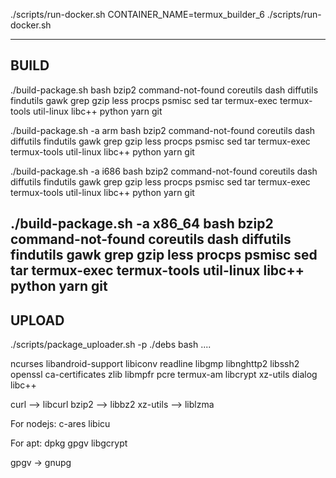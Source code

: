 ./scripts/run-docker.sh
CONTAINER_NAME=termux_builder_6 ./scripts/run-docker.sh

------------------------------------------------------------------------
BUILD
------------------------------------------------------------------------
./build-package.sh bash bzip2 command-not-found coreutils dash diffutils findutils gawk grep gzip less procps psmisc sed tar termux-exec termux-tools util-linux libc++ python yarn git

./build-package.sh -a arm bash bzip2 command-not-found coreutils dash diffutils findutils gawk grep gzip less procps psmisc sed tar termux-exec termux-tools util-linux libc++ python yarn git

./build-package.sh -a i686 bash bzip2 command-not-found coreutils dash diffutils findutils gawk grep gzip less procps psmisc sed tar termux-exec termux-tools util-linux libc++ python yarn git

./build-package.sh -a x86_64 bash bzip2 command-not-found coreutils dash diffutils findutils gawk grep gzip less procps psmisc sed tar termux-exec termux-tools util-linux libc++ python yarn git
------------------------------------------------------------------------
UPLOAD
------------------------------------------------------------------------
./scripts/package_uploader.sh -p ./debs bash ....

ncurses libandroid-support libiconv readline libgmp libnghttp2 libssh2 openssl ca-certificates zlib libmpfr pcre termux-am libcrypt xz-utils dialog libc++

curl --> libcurl
bzip2 --> libbz2
xz-utils --> liblzma

For nodejs: c-ares libicu

For apt: dpkg gpgv libgcrypt

gpgv -> gnupg